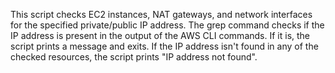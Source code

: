 This script checks EC2 instances, NAT gateways, and network interfaces for the specified private/public IP address. The grep command checks if the IP address is present in the output of the AWS CLI commands. If it is, the script prints a message and exits. If the IP address isn't found in any of the checked resources, the script prints "IP address not found".
